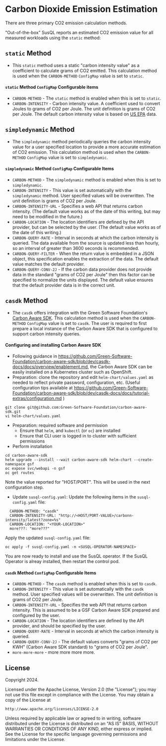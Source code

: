 # Carbon Dioxide Emission Estimation

There are three primary CO2 emission calculation methods.

"Out-of-the-box" SusQL reports an estimated CO2 emission value for all measured workloads using the `static` method:

## `static` Method
- This `static` method uses a static "carbon intensity value" as a coefficient to calculate grams of CO2 emitted.
  This calculation method is used when the `CARBON-METHOD` `ConfigMap` value is set to `static`.

#### `static` Method `ConfigMap` Configurable items
  - `CARBON-METHOD` - The `static` method is enabled when this is set to `static`.
  - `CARBON-INTENSITY` - Carbon intensity value. A coefficient used to convert Joules to grams of CO2 per Joule. The unit definition is grams of CO2 per Joule.
    The default carbon intensity value is based on [US EPA](https://www.epa.gov/energy/greenhouse-gases-equivalencies-calculator-calculations-and-references) data.

## `simpledynamic` Method
- The `simpledynamic` method periodically queries the carbon intensity value for a user specified location to provide a more accurate estimation of CO2 emission.
  This calculation method is used when the `CARBON-METHOD` `ConfigMap` value is set to `simpledynamic`.

#### `simpledynamic` Method `ConfigMap` Configurable Items
  - `CARBON-METHOD` - The `simpledynamic` method is enabled when this is set to `simpledynamic`.
  - `CARBON-INTENSITY` - This value is set automatically with the `simpledynamic` method. User specified values will be overwritten. The unit definition is grams of CO2 per Joule.
  - `CARBON-INTENSITY-URL` - Specifies a web API that returns carbon intensity. (The default value works as of the date of this writing, but may need to be modified in the future.)
  - `CARBON-LOCATION` - The location identifiers are defined by the API provider, but can be selected by the user. (The default value works as of the date of this writing.)
  - `CARBON-QUERY-RATE` - Interval in seconds at which the carbon intensity is queried. The data available from the source is updated less than hourly, so an interval of greater than 3600 seconds is recommended.
  - `CARBON-QUERY-FILTER` - When the return value is embedded in a JSON object, this specification enables the extraction of the data. The default value matches the default provider.
  - `CARBON-QUERY-CONV-2J` - If the carbon data provider does not provide data in the standard "grams of CO2 per Joule" then this factor can be specified to normalize the units displayed. The default value ensures that the default provider data is in the correct unit.

## `casdk` Method
- The `casdk` offers integration with the Green Software Foundation's [Carbon Aware SDK](https://github.com/Green-Software-Foundation/carbon-aware-sdk).
  This calculation method is used when the `CARBON-METHOD` `ConfigMap` value is set to `casdk`.
  The user is required to first prepare a local instance of the Carbon Aware SDK that is configured to support carbon intensity queries.

#### Configuring and installing Carbon Aware SDK
- Following guidance in https://github.com/Green-Software-Foundation/carbon-aware-sdk/blob/dev/casdk-docs/docs/overview/enablement.md,
the Carbon Aware SDK can be easily installed on a Kubernetes cluster such as OpenShift.
- Preparation: clone the repository and edit `helm-chart/values.yaml` as needed to reflect private password, configuration, etc.
(Useful configuration tips available at https://github.com/Green-Software-Foundation/carbon-aware-sdk/blob/dev/casdk-docs/docs/tutorial-extras/configuration.md )

```
git clone git@github.com:Green-Software-Foundation/carbon-aware-sdk.git
vi helm-chart/values.yaml
```
- Preparation: required software and permission
  - Ensure that `helm`, and `kubectl` (or `oc`) are installed
  - Ensure that CLI user is logged in to cluster with sufficient permissions
- Perform installation
```
cd carbon-aware-sdk
helm upgrade --install --wait carbon-aware-sdk helm-chart --create-namespace gsf
oc expose svc/webapi -n gsf
oc get routes
```
Note the value reported for "HOST/PORT". This will be used in the next configuration step.
- Update `susql-config.yaml`:
Update the following items in the `susql-config.yaml` file:
```
  CARBON-METHOD: "casdk"
  CARBON-INTENSITY-URL: "http://<HOST/PORT-VALUE>/carbonn-intensity/latest?zone=%s"
  CARBON-LOCATION: "<YOUR-LOCATION>"
  more???: "more???"
```
Apply the updated `susql-config.yaml` file:
```
oc apply -f susql-config.yaml -n <SUSQL-OPERATOR-NAMESPACE>
```
You are now ready to install and use the SusQL operator.
If the SusQL Operator is alreay installed, then restart the control pod.


#### `casdk` Method `ConfigMap` Configurable Items
  - `CARBON-METHOD` - The `casdk` method is enabled when this is set to `casdk`.
  - `CARBON-INTENSITY` - This value is set automatically with the `casdk` method. User specified values will be overwritten. The unit definition is grams of CO2 per Joule.
  - `CARBON-INTENSITY-URL` - Specifies the web API that returns carbon intensity. This is assumed to be a GSF Carbon Aware SDK prepared and configured by the user.
  - `CARBON-LOCATION` - The location identifiers are defined by the API provider, and should be specified by the user.
  - `CARBON-QUERY-RATE` - Interval in seconds at which the carbon intensity is queried.
  - `CARBON-QUERY-CONV-2J` - The default values converts "grams of CO2 per KWH" (Carbon Aware SDK standard) to "grams of CO2 per Joule".
  - `more-more-more` - more more more more.

## License

Copyright 2024.

Licensed under the Apache License, Version 2.0 (the "License");
you may not use this file except in compliance with the License.
You may obtain a copy of the License at

    http://www.apache.org/licenses/LICENSE-2.0

Unless required by applicable law or agreed to in writing, software
distributed under the License is distributed on an "AS IS" BASIS,
WITHOUT WARRANTIES OR CONDITIONS OF ANY KIND, either express or implied.
See the License for the specific language governing permissions and
limitations under the License.


